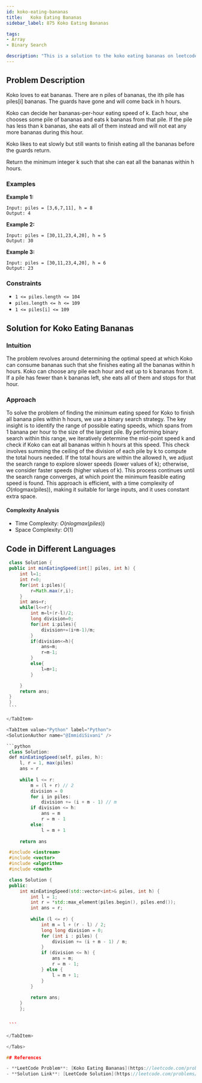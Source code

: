 ```yaml
---
id: koko-eating-bananas
title:   Koko Eating Bananas
sidebar_label: 875 Koko Eating Bananas

tags:
- Array
- Binary Search

description: "This is a solution to the koko eating bananas on leetcode"
---
```


## Problem Description
Koko loves to eat bananas. There are n piles of bananas, the ith pile has piles[i] bananas. The guards have gone and will come back in h hours.

Koko can decide her bananas-per-hour eating speed of k. Each hour, she chooses some pile of bananas and eats k bananas from that pile. If the pile has less than k bananas, she eats all of them instead and will not eat any more bananas during this hour.

Koko likes to eat slowly but still wants to finish eating all the bananas before the guards return.

Return the minimum integer k such that she can eat all the bananas within h hours.
### Examples

**Example 1:**
```
Input: piles = [3,6,7,11], h = 8
Output: 4
```

**Example 2:**
```
Input: piles = [30,11,23,4,20], h = 5
Output: 30

```
**Example 3:**
```
Input: piles = [30,11,23,4,20], h = 6
Output: 23

```


### Constraints
- `1 <= piles.length <= 104`
- `piles.length <= h <= 109`
- `1 <= piles[i] <= 109`


## Solution for Koko Eating Bananas
### Intuition
The problem revolves around determining the optimal speed at which Koko can consume bananas such that she finishes eating all the bananas within h hours. Koko can choose any pile each hour and eat up to k bananas from it. If a pile has fewer than k bananas left, she eats all of them and stops for that hour.

### Approach
To solve the problem of finding the minimum eating speed  for Koko to finish all banana piles within h hours, we use a binary search strategy. The key insight is to identify the range of possible eating speeds, which spans from 1 banana per hour to the size of the largest pile. By performing binary search within this range, we iteratively determine the mid-point speed k and check if Koko can eat all bananas within h hours at this speed. This check involves summing the ceiling of the division of each pile by k to compute the total hours needed. If the total hours are within the allowed h, we adjust the search range to explore slower speeds (lower values of k); otherwise, we consider faster speeds (higher values of k). This process continues until the search range converges, at which point the minimum feasible eating speed is found. This approach is efficient, with a time complexity of 
𝑂(𝑛logmax(piles)), making it suitable for large inputs, and it uses constant extra space.


#### Complexity Analysis

 - Time Complexity: $O(nlogmax(piles))$ 
 - Space Complexity: $O(1)$ 

## Code in Different Languages

<Tabs>

  <TabItem value="Java" label="Java">
  <SolutionAuthor name="@ImmidiSivani" />

   ```java
    class Solution {
    public int minEatingSpeed(int[] piles, int h) {
        int l=1;
        int r=0;
        for(int i:piles){
            r=Math.max(r,i);
        }
        int ans=r;
        while(l<=r){
            int m=l+(r-l)/2;
            long division=0;
            for(int i:piles){
                division+=(i+m-1)/m;
            }
            if(division<=h){
                ans=m;
                r=m-1;
            }
            else{
                l=m+1;
            }

        }
        return ans;
    }
    }
    ```

  </TabItem>

  <TabItem value="Python" label="Python">
  <SolutionAuthor name="@ImmidiSivani" /> 

   ```python
    class Solution:
    def minEatingSpeed(self, piles, h):
        l, r = 1, max(piles)
        ans = r
        
        while l <= r:
            m = (l + r) // 2
            division = 0
            for i in piles:
                division += (i + m - 1) // m
            if division <= h:
                ans = m
                r = m - 1
            else:
                l = m + 1
        
        return ans

   ```

  </TabItem>

  <TabItem value="c++" label="c++">
  <SolutionAuthor name="@ImmidiSivani" />

   ```c++
    #include <iostream>
    #include <vector>
    #include <algorithm>
    #include <cmath>

    class Solution {
    public:
        int minEatingSpeed(std::vector<int>& piles, int h) {
            int l = 1;
            int r = *std::max_element(piles.begin(), piles.end());
            int ans = r;
            
            while (l <= r) {
                int m = l + (r - l) / 2;
                long long division = 0;
                for (int i : piles) {
                    division += (i + m - 1) / m;
                }
                if (division <= h) {
                    ans = m;
                    r = m - 1;
                } else {
                    l = m + 1;
                }
            }
            
            return ans;
        }
        };

   
    ```

  </TabItem>

</Tabs>

## References

- **LeetCode Problem**: [Koko Eating Bananas](https://leetcode.com/problems/koko-eating-bananas/)
- **Solution Link**: [LeetCode Solution](https://leetcode.com/problems/koko-eating-bananas/post-solution/?submissionId=1295704443) 